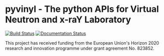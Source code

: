 # pyvinyl - The python APIs for Virtual Neutron and x-raY Laboratory

[![Build Status](https://travis-ci.com/PaNOSC-ViNYL/pyvinyl.svg?branch=master)](https://travis-ci.com/PaNOSC-ViNYL/pyvinyl)
[![Documentation Status](https://readthedocs.org/projects/pyvinyl/badge/?version=latest)](https://pyvinyl.readthedocs.io/en/latest/?badge=latest)
      

This project has received funding from the European Union's Horizon 2020 research and innovation programme under grant agreement No. 823852.


